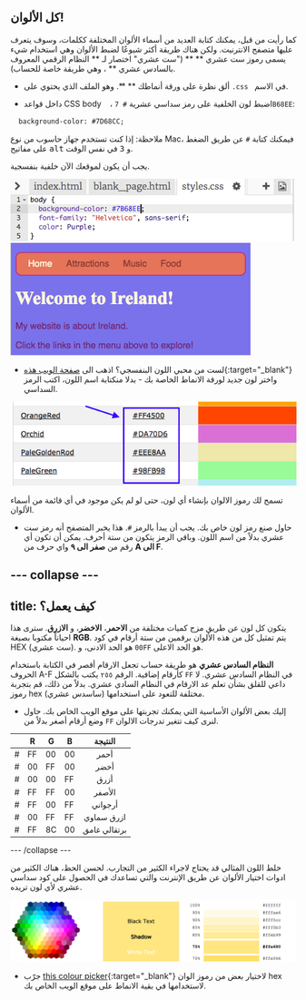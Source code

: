 ## كل الألوان!

كما رأيت من قبل، يمكنك كتابة العديد من أسماء الألوان المختلفة ككلمات، وسوف يتعرف عليها متصفح الانترنيت. ولكن هناك طريقة أكثر شيوعًا لضبط الألوان وهي استخدام شيء يسمى رموز ست عشري ** ** ("ست عشري" اختصار لـ ** النظام الرقمي المعروف بالسادس عشري ** ، وهي طريقة خاصة للحساب).

+ ألق نظرة على ورقة أنماطك ** **. وهو الملف الذي يحتوي على `.css ` في الاسم.

+ داخل قواعد CSS body ` ` ، اضبط لون الخلفية على رمز سداسي عشرية ` # 7B68EE `:

```html
  background-color: #7D68CC;
```

ملاحظة: إذا كنت تستخدم جهاز حاسوب من نوع Mac، فيمكنك كتابة ` # ` عن طريق الضغط على مفاتيح <kbd>alt</kbd> و <kbd>3</kbd> في نفس الوقت.

يجب أن يكون لموقعك الآن خلفية بنفسجية.

![](images/HexColourFirst.png) ![](images/HexColourFirstResult.png)

+ لست من محبي اللون البنفسجي؟ اذهب الى [صفحة الويب هذه](http://dojo.soy/html2-colors){:target="_blank"} واختر لون جديد لورقة الانماط الخاصة بك - بدلا منكتابة اسم اللون، اكتب الرمز السداسي. 

![](images/ColorNamesHex.png)

تسمح لك رموز الالوان بإنشاء أي لون، حتى لو لم يكن موجود في أي قائمة من أسماء الألوان.

+ حاول صنع رمز لون خاص بك. يجب أن يبدأ بالرمز `#`. هذا يخبر المتصفح أنه رمز ست عشري بدلاً من اسم اللون. وباقي الرمز يتكون من ستة أحرف. يمكن أن تكون أي رقم من **صفر الى ٩** واي حرف من **A الى F**.

## \--- collapse \---

## title: كيف يعمل؟

يتكون كل لون عن طريق مزج كميات مختلفة من **الاحمر**، **الاخضر**، و **الازرق**. سترى هذا احياناً مكتوبا بصيغة **RGB**. يتم تمثيل كل من هذه الألوان برقمين من ستة أرقام في كود HEX (ست عشري). `00` هو الحد الادنى، و`FF` هو الحد الاعلى.

**النظام السادس عشري** هو طريقة حساب تجعل الارقام أقصر في الكتابة باستخدام الحروف A-F كأرقام إضافية. الرقم `٢٥٥` يكتب بالشكل `FF` في النظام السادس عشري. لا داعي للقلق بشأن تعلم عد الارقام في النظام السادي عشري. بدلاً من ذلك، قم بتجربة رموز hex (ساسدس عشري) مختلفة للتعود على استخدامها.

+ إليك بعض الألوان الأساسية التي يمكنك تجربتها على موقع الويب الخاص بك. حاول وضع أرقام أصغر بدلاً من ` FF ` لنرى كيف تتغير تدرجات الالوان.

|      | R  | G  | B  |   النتيجة    |
| ---- | -- | -- | -- |:------------:|
| \# | FF | 00 | 00 |     أحمر     |
| \# | 00 | FF | 00 |     أخضر     |
| \# | 00 | 00 | FF |     أزرق     |
| \# | FF | FF | 00 |    الأصفر    |
| \# | FF | 00 | FF |   أرجواني    |
| \# | 00 | FF | FF |  ازرق سماوي  |
| \# | FF | 8C | 00 | برتقالي غامق |

\--- /collapse \---

خلط اللون المثالي قد يحتاج لاجراء الكثير من التجارب. لحسن الحظ، هناك الكثير من ادوات اختيار الألوان عن طريق الإنترنت والتي تساعدك في الحصول على كود سداسي عشري لأي لون تريده.

![](images/W3ColorPicker.png)

+ جرّب [this colour picker](http://dojo.soy/html2-color-picker){:target="_blank"} لاختيار بعض من رموز الوان hex لاستخدامها في بقية الانماط على موقع الويب الخاص بك.